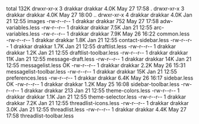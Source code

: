 total 132K
drwxr-xr-x 3 drakkar drakkar 4.0K May 27 17:58 .
drwxr-xr-x 3 drakkar drakkar 4.0K May 27 18:00 ..
drwxr-xr-x 4 drakkar drakkar 4.0K Jan 21 12:55 images
-rw-r--r-- 1 drakkar drakkar  752 May 27 17:58 adw-variables.less
-rw-r--r-- 1 drakkar drakkar 7.5K Jan 21 12:55 arc-variables.less
-rw-r--r-- 1 drakkar drakkar 7.9K May 26 16:22 common.less
-rw-r--r-- 1 drakkar drakkar 1.8K Jan 21 12:55 contact-sidebar.less
-rw-r--r-- 1 drakkar drakkar 1.7K Jan 21 12:55 draftlist.less
-rw-r--r-- 1 drakkar drakkar 1.2K Jan 21 12:55 draftlist-toolbar.less
-rw-r--r-- 1 drakkar drakkar  11K Jan 21 12:55 message-draft.less
-rw-r--r-- 1 drakkar drakkar  14K Jan 21 12:55 messagelist.less
OK  -rw-r--r-- 1 drakkar drakkar 2.2K May 26 15:31 messagelist-toolbar.less
-rw-r--r-- 1 drakkar drakkar  15K Jan 21 12:55 preferences.less
-rw-r--r-- 1 drakkar drakkar 6.4K May 26 16:17 sidebar.less
OK  -rw-r--r-- 1 drakkar drakkar 1.2K May 25 16:08 sidebar-toolbar.less
-rw-r--r-- 1 drakkar drakkar  213 Jan 21 12:55 theme-colors.less
-rw-r--r-- 1 drakkar drakkar 1.1K Jan 21 12:55 theme-selector.less
-rw-r--r-- 1 drakkar drakkar 7.2K Jan 21 12:55 threadlist-icons.less
-rw-r--r-- 1 drakkar drakkar 3.0K Jan 21 12:55 threadlist.less
-rw-r--r-- 1 drakkar drakkar 4.4K May 27 17:58 threadlist-toolbar.less
